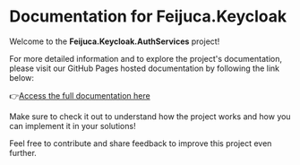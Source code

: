 # Documentation for Feijuca.Keycloak

Welcome to the **Feijuca.Keycloak.AuthServices** project!

For more detailed information and to explore the project's documentation, please visit our GitHub Pages hosted documentation by following the link below:

👉[Access the full documentation here](https://coderaw-io.github.io/Feijuca.Keycloak.AuthServices/)

Make sure to check it out to understand how the project works and how you can implement it in your solutions!

Feel free to contribute and share feedback to improve this project even further.
